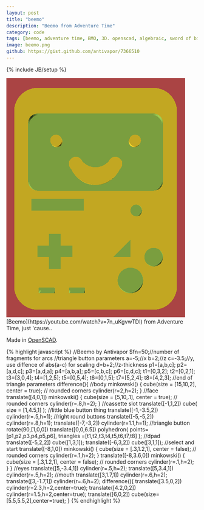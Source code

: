 ```yaml
---
layout: post
title: "beemo"
description: "Beemo from Adventure Time"
category: code
tags: [beemo, adventure time, BMO, 3D. openscad, algebraic, sword of billy]
image: beemo.png
github: https://gist.github.com/antivapor/7366510
---
```

{% include JB/setup %}

<img src="/images/beemo.png" class="small left">
[Beemo](https://youtube.com/watch?v=7n_uKgvwTDI) from Adventure Time, just 'cause.. 

Made in [OpenSCAD](http://openscad.org).

{% highlight javascript %}
//Beemo by Antivapor
$fn=50;//number of fragments for arcs
//triangle button parameters
a=-5;//x
b=2;//z
c=-3.5;//y, use diffence of abs(a-c) for scaling
d=b+2;//z-thickness
p1=[a,b,c];
p2=[a,d,c];
p3=[a,d,a];
p4=[a,b,a];
p5=[c,b,c];
p6=[c,d,c];
t1=[0,3,2];
t2=[0,2,1];
t3=[3,0,4];
t4=[1,2,5];
t5=[0,5,4];
t6=[0,1,5];
t7=[5,2,4];
t8=[4,2,3];
//end of triangle parameters
difference(){
	//body
	minkowski() {
   		cube(size = [15,10,2],
		center = true);
   		// rounded corners
   		cylinder(r=2,h=2);
	}
	//face
	translate([4,0,1]) minkowski() {
   		cube(size = [5,10,.1],
		center = true);
   		// rounded corners
   		cylinder(r=.8,h=2);
	}
	//cassette slot
	translate([-1,1,2]) cube(
		size = [1,4.5,1]
	);
	//little blue button thing
	translate([-1,-3.5,2]) cylinder(r=.5,h=1);
	//right round buttons
	translate([-5,-5,2]) cylinder(r=.8,h=1);
	translate([-7,-3,2]) cylinder(r=1.1,h=1);
	//triangle button
	rotate(90,[1,0,0]) translate([0,0,6.5]) polyhedron(
		points=[p1,p2,p3,p4,p5,p6],
		triangles =[t1,t2,t3,t4,t5,t6,t7,t8]
	);
	//dpad
	translate([-5,2,2]) cube([1,3,1]);
	translate([-6,3,2]) cube([3,1,1]);
	//select and start
	translate([-8,1,0]) minkowski() {
   		cube(size = [.3,1.2,1],
		center = false);
   		// rounded corners
   		cylinder(r=.1,h=2);
	}
	translate([-8,3.6,0]) minkowski() {
   		cube(size = [.3,1.2,1],
		center = false);
   		// rounded corners
   		cylinder(r=.1,h=2);
	}
}
//eyes
translate([5,-3.4,1]) cylinder(r=.5,h=2);
translate([5,3.4,1]) cylinder(r=.5,h=2);
//mouth
translate([3,1.7,1]) cylinder(r=.6,h=2);
translate([3,-1.7,1]) cylinder(r=.6,h=2);
difference(){
	translate([3.5,0,2]) cylinder(r=2.3,h=2,center=true);
	translate([4.2,0,2]) cylinder(r=1.5,h=2,center=true);
	translate([6,0,2]) cube(size=[5.5,5.5,2],center=true);
}
{% endhighlight %}
